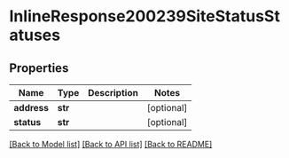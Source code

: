 # InlineResponse200239SiteStatusStatuses

## Properties
Name | Type | Description | Notes
------------ | ------------- | ------------- | -------------
**address** | **str** |  | [optional] 
**status** | **str** |  | [optional] 

[[Back to Model list]](../README.md#documentation-for-models) [[Back to API list]](../README.md#documentation-for-api-endpoints) [[Back to README]](../README.md)


